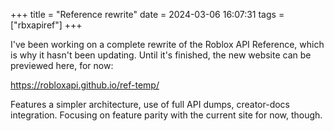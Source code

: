+++
title = "Reference rewrite"
date = 2024-03-06 16:07:31
tags = ["rbxapiref"]
+++

I've been working on a complete rewrite of the Roblox API Reference, which is
why it hasn't been updating. Until it's finished, the new website can be
previewed here, for now:

https://robloxapi.github.io/ref-temp/

Features a simpler architecture, use of full API dumps, creator-docs
integration. Focusing on feature parity with the current site for now, though.

